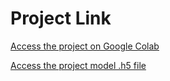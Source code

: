 # Project Link

[Access the project on Google Colab](https://colab.research.google.com/drive/1wpXjAnRbrVA4qIwNmYgw7uxcNM)

[Access the project model .h5 file](https://drive.google.com/drive/folders/1U-4DwPOu5WzaT8g0debbftikJcb)

